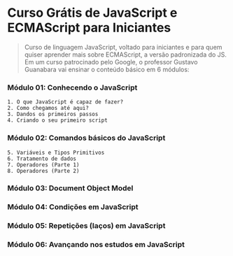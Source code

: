 # Curso Grátis de JavaScript e ECMAScript para Iniciantes

> Curso de linguagem JavaScript, voltado para iniciantes e para quem quiser aprender mais sobre ECMAScript, a versão padronizada do JS. Em um curso patrocinado pelo Google, o professor Gustavo Guanabara vai ensinar o conteúdo básico em 6 módulos:

### Módulo 01: Conhecendo o JavaScript
    1. O que JavaScript é capaz de fazer?
    2. Como chegamos até aqui?
    3. Dandos os primeiros passos
    4. Criando o seu primeiro script
### Módulo 02: Comandos básicos do JavaScript
    5. Variáveis e Tipos Primitivos
    6. Tratamento de dados
    7. Operadores (Parte 1)
    8. Operadores (Parte 2)
### Módulo 03: Document Object Model
### Módulo 04: Condições em JavaScript
### Módulo 05: Repetições (laços) em JavaScript
### Módulo 06: Avançando nos estudos em JavaScript